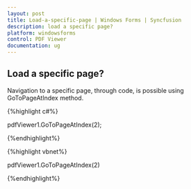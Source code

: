```yaml
---
layout: post
title: Load-a-specific-page | Windows Forms | Syncfusion
description: load a specific page?
platform: windowsforms
control: PDF Viewer
documentation: ug
---
```


## Load a specific page?

Navigation to a specific page, through code, is possible using GoToPageAtIndex method.

{%highlight c#%}

pdfViewer1.GoToPageAtIndex(2);

{%endhighlight%}

{%highlight vbnet%}


pdfViewer1.GoToPageAtIndex(2)

{%endhighlight%}

